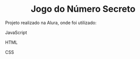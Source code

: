 <h1 align="center"> Jogo do Número Secreto </h1>

Projeto realizado na Alura, onde foi utilizado:

JavaScript <img src="https://cdn.jsdelivr.net/gh/devicons/devicon@latest/icons/javascript/javascript-original.svg" width="15" heigth="15" />

HTML <img src="https://cdn.jsdelivr.net/gh/devicons/devicon@latest/icons/html5/html5-original.svg" width="15" heigth="15" />

CSS <img src="https://cdn.jsdelivr.net/gh/devicons/devicon@latest/icons/css3/css3-original.svg" width="15" heigth="15" />
